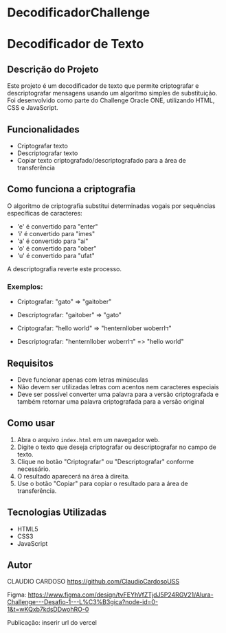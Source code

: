 # DecodificadorChallenge

# Decodificador de Texto

## Descrição do Projeto

Este projeto é um decodificador de texto que permite criptografar e descriptografar mensagens usando um algoritmo simples de substituição. Foi desenvolvido como parte do Challenge Oracle ONE, utilizando HTML, CSS e JavaScript.

## Funcionalidades

- Criptografar texto
- Descriptografar texto
- Copiar texto criptografado/descriptografado para a área de transferência

## Como funciona a criptografia

O algoritmo de criptografia substitui determinadas vogais por sequências específicas de caracteres:

- 'e' é convertido para "enter"
- 'i' é convertido para "imes"
- 'a' é convertido para "ai"
- 'o' é convertido para "ober"
- 'u' é convertido para "ufat"

A descriptografia reverte este processo.

### Exemplos:

- Criptografar: "gato" => "gaitober"
- Descriptografar: "gaitober" => "gato"

- Criptografar: "hello world" => "henternllober woberrlד"
- Descriptografar: "henternllober woberrlד" => "hello world"

## Requisitos

- Deve funcionar apenas com letras minúsculas
- Não devem ser utilizadas letras com acentos nem caracteres especiais
- Deve ser possível converter uma palavra para a versão criptografada e também retornar uma palavra criptografada para a versão original

## Como usar

1. Abra o arquivo `index.html` em um navegador web.
2. Digite o texto que deseja criptografar ou descriptografar no campo de texto.
3. Clique no botão "Criptografar" ou "Descriptografar" conforme necessário.
4. O resultado aparecerá na área à direita.
5. Use o botão "Copiar" para copiar o resultado para a área de transferência.

## Tecnologias Utilizadas

- HTML5
- CSS3
- JavaScript

## Autor

CLAUDIO CARDOSO
https://github.com/ClaudioCardosoUSS


Figma: https://www.figma.com/design/tvFEYhVfZTjdJ5P24RGV21/Alura-Challenge---Desafio-1---L%C3%B3gica?node-id=0-1&t=wKQxb7kdsDDwohRO-0

Publicação: inserir url do vercel
